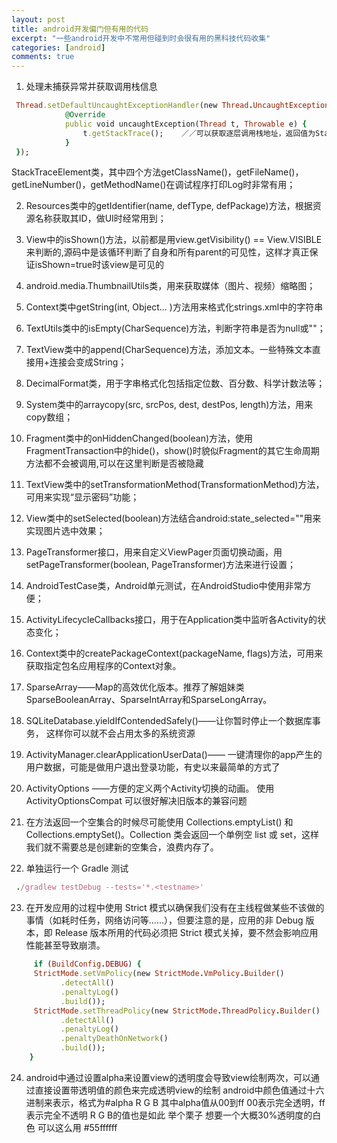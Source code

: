 ```yaml
---
layout: post
title: android开发偏门但有用的代码
excerpt: "一些android开发中不常用但碰到时会很有用的黑科技代码收集"
categories: [android]
comments: true
---
```

1. 处理未捕获异常并获取调用栈信息
```ruby   
 Thread.setDefaultUncaughtExceptionHandler(new Thread.UncaughtExceptionHandler() {
            @Override
            public void uncaughtException(Thread t, Throwable e) {
                t.getStackTrace();    ／／可以获取逐层调用栈地址，返回值为StackTraceElement[]
            }
 });
```
 StackTraceElement类，其中四个方法getClassName()，getFileName()，getLineNumber()，getMethodName()在调试程序打印Log时非常有用；

 2. Resources类中的getIdentifier(name, defType, defPackage)方法，根据资源名称获取其ID，做UI时经常用到；

 3. View中的isShown()方法，以前都是用view.getVisibility() == View.VISIBLE来判断的,源码中是该循环判断了自身和所有parent的可见性，这样才真正保证isShown=true时该view是可见的

 4. android.media.ThumbnailUtils类，用来获取媒体（图片、视频）缩略图；

 5. Context类中getString(int, Object... )方法用来格式化strings.xml中的字符串

 6. TextUtils类中的isEmpty(CharSequence)方法，判断字符串是否为null或""；

 7. TextView类中的append(CharSequence)方法，添加文本。一些特殊文本直接用+连接会变成String；

 8. DecimalFormat类，用于字串格式化包括指定位数、百分数、科学计数法等；

 9. System类中的arraycopy(src, srcPos, dest, destPos, length)方法，用来copy数组；

 10. Fragment类中的onHiddenChanged(boolean)方法，使用FragmentTransaction中的hide()，show()时貌似Fragment的其它生命周期方法都不会被调用,可以在这里判断是否被隐藏

 11. TextView类中的setTransformationMethod(TransformationMethod)方法，可用来实现“显示密码”功能；

 12. View类中的setSelected(boolean)方法结合android:state_selected=""用来实现图片选中效果；

 13. PageTransformer接口，用来自定义ViewPager页面切换动画，用setPageTransformer(boolean, PageTransformer)方法来进行设置；

 14. AndroidTestCase类，Android单元测试，在AndroidStudio中使用非常方便；

 15. ActivityLifecycleCallbacks接口，用于在Application类中监听各Activity的状态变化；

 16. Context类中的createPackageContext(packageName, flags)方法，可用来获取指定包名应用程序的Context对象。

 17. SparseArray——Map的高效优化版本。推荐了解姐妹类SparseBooleanArray、SparseIntArray和SparseLongArray。

 18. SQLiteDatabase.yieldIfContendedSafely()——让你暂时停止一个数据库事务， 这样你可以就不会占用太多的系统资源

 19. ActivityManager.clearApplicationUserData()—— 一键清理你的app产生的用户数据，可能是做用户退出登录功能，有史以来最简单的方式了

 20. ActivityOptions ——方便的定义两个Activity切换的动画。 使用ActivityOptionsCompat 可以很好解决旧版本的兼容问题

 21. 在方法返回一个空集合的时候尽可能使用 Collections.emptyList() 和 Collections.emptySet()。Collection 类会返回一个单例空 list 或 set，这样我们就不需要总是创建新的空集合，浪费内存了。

 22. 单独运行一个 Gradle 测试 
```ruby
 ./gradlew testDebug --tests='*.<testname>'
```
 23. 在开发应用的过程中使用 Strict 模式以确保我们没有在主线程做某些不该做的事情（如耗时任务，网络访问等……），但要注意的是，应用的非 Debug 版本，即 Release 版本所用的代码必须把 Strict 模式关掉，要不然会影响应用性能甚至导致崩溃。
```ruby    
	 if (BuildConfig.DEBUG) {
	 StrictMode.setVmPolicy(new StrictMode.VmPolicy.Builder()
	       .detectAll()
	       .penaltyLog()
	       .build());
	 StrictMode.setThreadPolicy(new StrictMode.ThreadPolicy.Builder()
	       .detectAll()
	       .penaltyLog()
	       .penaltyDeathOnNetwork()
	       .build());
	}
```	
 24. android中通过设置alpha来设置view的透明度会导致view绘制两次，可以通过直接设置带透明值的颜色来完成透明view的绘制
 android中颜色值通过十六进制来表示，格式为#alpha R G B  其中alpha值从00到ff 00表示完全透明，ff表示完全不透明 R G B的值也是如此
 举个栗子 想要一个大概30%透明度的白色 可以这么用 #55ffffff 

